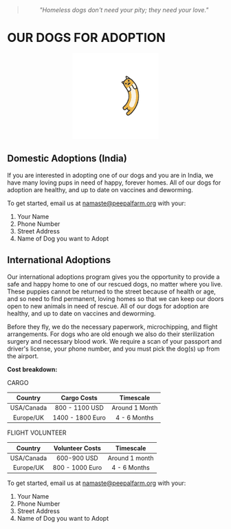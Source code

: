 <!--
Title: Dogs for Adoption in Dharamsala, India
Scripts: 
- //flickrembed.com/embed_v2.js.php?source=flickr&layout=responsive&input=72157682105053445&sort=2&by=album&theme=default&scale=fill&skin=default&id=58f5c70ac4e61


Javascript: function checkForAds() { if ($('#sponsor').is(':visible')) { $('#sponsor').hide(); } else { setTimeout(checkForAds, 50); }};  jQuery(document).ready(function() {checkForAds();});

-->
> <center><i>"Homeless dogs don't need your pity; they need your love."</i></center>

<b>OUR DOGS FOR ADOPTION</b>
======

<div id="flickrembed">
 <center>
  <img title="Loading animation" alt="Loading..." src="/images/animalloading.gif" style="width:200px; height:200px;"/>
 </center>
</div>

## <b>Domestic Adoptions (India)</b>

If you are interested in adopting one of our dogs and you are in India, we have many loving pups in need of happy, forever homes. All of our dogs for adoption are healthy, and up to date on vaccines and deworming.

To get started, email us at namaste@peepalfarm.org with your:
1) Your Name
2) Phone Number
3) Street Address
4) Name of Dog you want to Adopt

## <b>International Adoptions</b>

Our international adoptions program gives you the opportunity to provide a safe and happy home to one of our rescued dogs, no matter where you live. These puppies cannot be returned to the street because of health or age, and so need to find permanent, loving homes so that we can keep our doors open to new animals in need of rescue. All of our dogs for adoption are healthy, and up to date on vaccines and deworming.

Before they fly, we do the necessary paperwork, microchipping, and flight arrangements. For dogs who are old enough we also do their sterilization surgery and necessary blood work. We require a scan of your passport and driver's license, your phone number, and you must pick the dog(s) up from the airport.

<b>Cost breakdown:</b>

CARGO

| Country  | Cargo Costs | Timescale |
| :--------: | :--------: | :--------: |
| USA/Canada  | 800 - 1100 USD  | Around 1 Month  |
| Europe/UK  | 1400 - 1800 Euro  | 4 - 6 Months  |

FLIGHT VOLUNTEER

| Country  | Volunteer Costs | Timescale |
| :--------: | :--------: | :--------: |
| USA/Canada  | 600-900 USD  | Around 1 month |
| Europe/UK  | 800 - 1000 Euro  | 4 - 6 Months  |

To get started, email us at namaste@peepalfarm.org with your:
1) Your Name
2) Phone Number
3) Street Address
4) Name of Dog you want to Adopt
